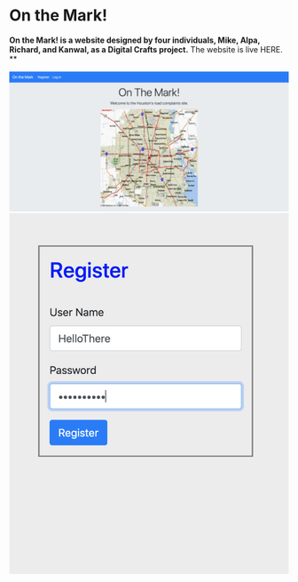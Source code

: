 # On the Mark!
**On the Mark! is a website designed by four individuals, Mike, Alpa, Richard, and Kanwal, as a Digital Crafts project.**
The website is live <a src=" https://agile-mesa-12521.herokuapp.com/">HERE.</a>
**


<img src="homepage.png"/>
<img src="register.png"/>
